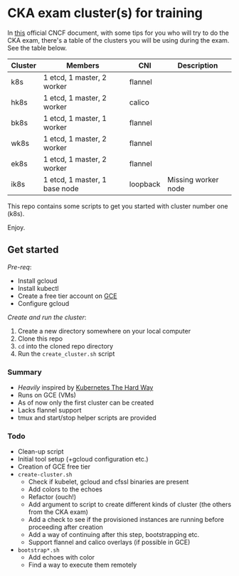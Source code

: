 # CKA exam cluster(s) for training

In [this](https://www.cncf.io/certification/tips) official CNCF document, with some tips for you who will try to do the CKA exam, there's a table of the clusters you will be using during the exam. See the table below.

Cluster | Members | CNI | Description
--- | --- | --- | ---
k8s | 1 etcd, 1 master, 2 worker | flannel |
hk8s | 1 etcd, 1 master, 2 worker | calico |
bk8s | 1 etcd, 1 master, 1 worker | flannel |
wk8s | 1 etcd, 1 master, 2 worker | flannel |
ek8s | 1 etcd, 1 master, 2 worker | flannel |
ik8s | 1 etcd, 1 master, 1 base node | loopback | Missing worker node

This repo contains some scripts to get you started with cluster number one (k8s).

Enjoy.

## Get started

_Pre-req_:
* Install gcloud
* Install kubectl
* Create a free tier account on [GCE](https://cloud.google.com/free/)
* Configure gcloud

_Create and run the cluster_:
1. Create a new directory somewhere on your local computer
2. Clone this repo
3. `cd` into the cloned repo directory
4. Run the `create_cluster.sh` script

### Summary

* _Heavily_ inspired by [Kubernetes The Hard Way](https://github.com/kelseyhightower/kubernetes-the-hard-way)
* Runs on GCE (VMs)
* As of now only the first cluster can be created
* Lacks flannel support
* tmux and start/stop helper scripts are provided

### Todo

* Clean-up script
* Initial tool setup (+gcloud configuration etc.)
* Creation of GCE free tier
* `create-cluster.sh`
    * Check if kubelet, gcloud and cfssl binaries are present
    * Add colors to the echoes
    * Refactor (ouch!)
    * Add argument to script to create different kinds of cluster (the others from the CKA exam)
    * Add a check to see if the provisioned instances are running
    before proceeding after creation
    * Add a way of continuing after this step, bootstrapping etc.
    * Support flannel and calico overlays (if possible in GCE)
* `bootstrap*.sh`
    * Add echoes with color
    * Find a way to execute them remotely




